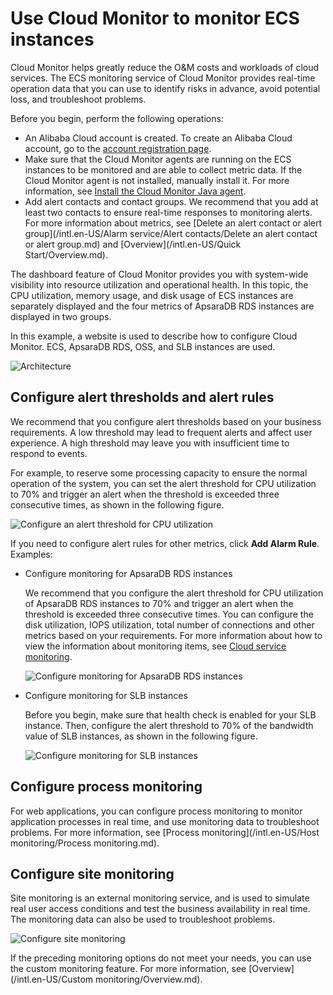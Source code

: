 # Use Cloud Monitor to monitor ECS instances

Cloud Monitor helps greatly reduce the O&M costs and workloads of cloud services. The ECS monitoring service of Cloud Monitor provides real-time operation data that you can use to identify risks in advance, avoid potential loss, and troubleshoot problems.

Before you begin, perform the following operations:

-   An Alibaba Cloud account is created. To create an Alibaba Cloud account, go to the [account registration page](https://account.alibabacloud.com/register/intl_register.htm).
-   Make sure that the Cloud Monitor agents are running on the ECS instances to be monitored and are able to collect metric data. If the Cloud Monitor agent is not installed, manually install it. For more information, see [Install the Cloud Monitor Java agent]().
-   Add alert contacts and contact groups. We recommend that you add at least two contacts to ensure real-time responses to monitoring alerts. For more information about metrics, see [Delete an alert contact or alert group](/intl.en-US/Alarm service/Alert contacts/Delete an alert contact or alert group.md) and [Overview](/intl.en-US/Quick Start/Overview.md).

The dashboard feature of Cloud Monitor provides you with system-wide visibility into resource utilization and operational health. In this topic, the CPU utilization, memory usage, and disk usage of ECS instances are separately displayed and the four metrics of ApsaraDB RDS instances are displayed in two groups.

In this example, a website is used to describe how to configure Cloud Monitor. ECS, ApsaraDB RDS, OSS, and SLB instances are used.

![Architecture](https://static-aliyun-doc.oss-accelerate.aliyuncs.com/assets/img/en-US/5414488951/p12496.png)

## Configure alert thresholds and alert rules

We recommend that you configure alert thresholds based on your business requirements. A low threshold may lead to frequent alerts and affect user experience. A high threshold may leave you with insufficient time to respond to events.

For example, to reserve some processing capacity to ensure the normal operation of the system, you can set the alert threshold for CPU utilization to 70% and trigger an alert when the threshold is exceeded three consecutive times, as shown in the following figure.

![Configure an alert threshold for CPU utilization](https://static-aliyun-doc.oss-accelerate.aliyuncs.com/assets/img/en-US/8314658161/p73788.png)

If you need to configure alert rules for other metrics, click **Add Alarm Rule**. Examples:

-   Configure monitoring for ApsaraDB RDS instances

    We recommend that you configure the alert threshold for CPU utilization of ApsaraDB RDS instances to 70% and trigger an alert when the threshold is exceeded three consecutive times. You can configure the disk utilization, IOPS utilization, total number of connections and other metrics based on your requirements. For more information about how to view the information about monitoring items, see [Cloud service monitoring](/intl.en-US/.md).

    ![Configure monitoring for ApsaraDB RDS instances](https://static-aliyun-doc.oss-accelerate.aliyuncs.com/assets/img/en-US/8314658161/p73789.png)

-   Configure monitoring for SLB instances

    Before you begin, make sure that health check is enabled for your SLB instance. Then, configure the alert threshold to 70% of the bandwidth value of SLB instances, as shown in the following figure.

    ![Configure monitoring for SLB instances](https://static-aliyun-doc.oss-accelerate.aliyuncs.com/assets/img/en-US/8314658161/p73791.png)


## Configure process monitoring

For web applications, you can configure process monitoring to monitor application processes in real time, and use monitoring data to troubleshoot problems. For more information, see [Process monitoring](/intl.en-US/Host monitoring/Process monitoring.md).

## Configure site monitoring

Site monitoring is an external monitoring service, and is used to simulate real user access conditions and test the business availability in real time. The monitoring data can also be used to troubleshoot problems.

![Configure site monitoring](https://static-aliyun-doc.oss-accelerate.aliyuncs.com/assets/img/en-US/8314658161/p37762.png)

If the preceding monitoring options do not meet your needs, you can use the custom monitoring feature. For more information, see [Overview](/intl.en-US/Custom monitoring/Overview.md).

